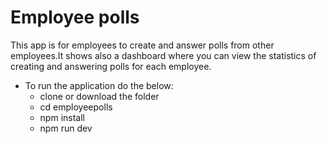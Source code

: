 # Employee polls

This app is for employees to create and answer polls from other employees.It shows also a dashboard where you can view the statistics of creating and answering polls for each employee.

* To run the application do the below:
  - clone or download the folder
  - cd employeepolls
  - npm install
  - npm run dev
